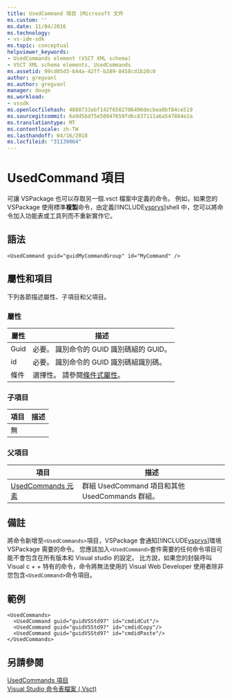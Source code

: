 ```yaml
---
title: UsedCommand 項目 |Microsoft 文件
ms.custom: ''
ms.date: 11/04/2016
ms.technology:
- vs-ide-sdk
ms.topic: conceptual
helpviewer_keywords:
- UsedCommands element (VSCT XML schema)
- VSCT XML schema elements, UsedCommands
ms.assetid: 99cd05d3-644a-42ff-b289-8458cd1b20c0
author: gregvanl
ms.author: gregvanl
manager: douge
ms.workload:
- vssdk
ms.openlocfilehash: 4888733abf142f6582706406decbea0bf84ce519
ms.sourcegitcommit: 6a9d5bd75e50947659fd6c837111a6a547884e2a
ms.translationtype: MT
ms.contentlocale: zh-TW
ms.lasthandoff: 04/16/2018
ms.locfileid: "31139064"
---
```

# <a name="usedcommand-element"></a>UsedCommand 項目
可讓 VSPackage 也可以存取另一個.vsct 檔案中定義的命令。 例如，如果您的 VSPackage 使用標準**複製**命令，由定義[!INCLUDE[vsprvs](../code-quality/includes/vsprvs_md.md)]shell 中，您可以將命令加入功能表或工具列而不重新實作它。  
  
## <a name="syntax"></a>語法  
  
```  
<UsedCommand guid="guidMyCommandGroup" id="MyCommand" />  
```  
  
## <a name="attributes-and-elements"></a>屬性和項目  
 下列各節描述屬性、子項目和父項目。  
  
### <a name="attributes"></a>屬性  
  
|屬性|描述|  
|---------------|-----------------|  
|Guid|必要。 識別命令的 GUID 識別碼組的 GUID。|  
|id|必要。 識別命令的 GUID 識別碼組識別碼。|  
|條件|選擇性。 請參閱[條件式屬性](../extensibility/vsct-xml-schema-conditional-attributes.md)。|  
  
### <a name="child-elements"></a>子項目  
  
|項目|描述|  
|-------------|-----------------|  
|無||  
  
### <a name="parent-elements"></a>父項目  
  
|項目|描述|  
|-------------|-----------------|  
|[UsedCommands 元素](../extensibility/usedcommands-element.md)|群組 UsedCommand 項目和其他 UsedCommands 群組。|  
  
## <a name="remarks"></a>備註  
 將命令新增至`<UsedCommands>`項目，VSPackage 會通知[!INCLUDE[vsprvs](../code-quality/includes/vsprvs_md.md)]環境 VSPackage 需要的命令。 您應該加入`<UsedCommand>`套件需要的任何命令項目可能不會包含在所有版本和 Visual studio 的設定。 比方說，如果您的封裝呼叫 Visual c + + 特有的命令，命令將無法使用的 Visual Web Developer 使用者除非您包含`<UsedCommand>`命令項目。  
  
## <a name="example"></a>範例  
  
```  
<UsedCommands>  
  <UsedCommand guid="guidVSStd97" id="cmdidCut"/>  
  <UsedCommand guid="guidVSStd97" id="cmdidCopy"/>  
  <UsedCommand guid="guidVSStd97" id="cmdidPaste"/>  
</UsedCommands>  
```  
  
## <a name="see-also"></a>另請參閱  
 [UsedCommands 項目](../extensibility/usedcommands-element.md)   
 [Visual Studio 命令表檔案 (.Vsct)](../extensibility/internals/visual-studio-command-table-dot-vsct-files.md)